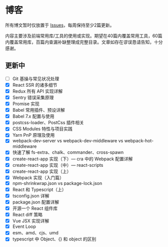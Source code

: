# 博客

所有博文暂时仅放置于 [Issues](https://github.com/wjcj/blog/issues)，每周保持至少2篇更新。

内容主要涉及前端常用库/工具的使用或实现。期望在40篇内覆盖常用工具，60篇内覆盖常用库，百篇内查漏补缺整理成完整目录。文章如存在谬误恳请告知，十分感谢。

## 更新中

- [ ] Git 基操与常见状况处理
- [x] React SSR 的诸多细节
- [x] Redux 所有 API 实现详解
- [x] Sentry 错误采集原理
- [x] Promise 实现
- [x] Babel 常用插件、预设详解
- [x] Babel 7.x 配置与使用
- [x] postcss-loader、PostCss 插件相关
- [x] CSS Modules 特性与项目实践
- [x] Yarn PnP 原理及使用
- [x] webpack-dev-server vs webpack-dev-middleware vs webpack-hot-middleware
- [x] 快速了解 fs-extra、chalk、commander、cross-spawn
- [x] create-react-app 实现（下）— cra 中的 Webpack 配置详解
- [x] create-react-app 实现（中）— react-scripts
- [x] create-react-app 实现（上）
- [x] Webpack 实现（入门篇）
- [x] npm-shrinkwrap.json vs package-lock.json
- [x] React 和 Typescript（上）
- [x] tsconfig.json 详解
- [x] package.json 配置详解
- [x] 开源一个 React 组件库
- [x] React diff 策略
- [x] Vue JSX 实现详解
- [x] Event Loop
- [x] esm、amd、cjs、umd
- [x] typescript 中 Object、{} 和 object 的区别
